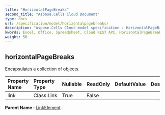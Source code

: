 ```yaml
---
title: "HorizontalPageBreaks"
second_title: "Aspose.Cells Cloud Document"
type: docs
url: /specification/model/horizontalpagebreaks/
description: "Aspose.Cells Cloud model specification : HorizontalPageBreaks. Effortlessly handle Excel and other spreadsheet documents with features like opening, generating, editing, splitting, merging, comparing, and converting."
kwords: Excel, Office, Spreadsheet, Cloud REST API, HorizontalPageBreaks
weight: 50
---
```


## **horizontalPageBreaks**

Encapsulates a collection of  objects. 

| Property Name | Property Type | Nullable |  ReadOnly | DefaultValue | Description | 
| :- | :- | :- |:- |  :- | :- |
| link | Class:Link | True |  False |  |  |  

**Parent Name** : [LinkElement](/specification/model/linkelement)

